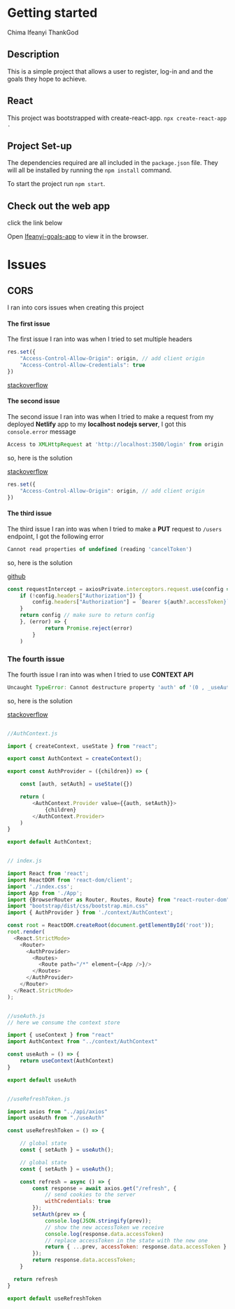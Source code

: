 # Getting started

Chima Ifeanyi ThankGod
## Description

This is a simple project that allows a user to register, log-in and and the goals they hope to achieve.

## React

This project was bootstrapped with create-react-app. `npx create-react-app .`

## Project Set-up

The dependencies required are all included in the `package.json` file. They will all be installed by running the `npm install` command.

To start the project run `npm start`.

## Check out the web app

click the link below

Open [Ifeanyi-goals-app](https://ifeanyi-mernapp-goals-users.netlify.app) to view it in the browser.



# Issues

## CORS 

I ran into cors issues when creating this project 

#### The first issue
The first issue I ran into was when I tried to set multiple headers

```javascript
res.set({
    "Access-Control-Allow-Origin": origin, // add client origin
    "Access-Control-Allow-Credentials": true
})
```
[stackoverflow](https://stackoverflow.com/questions/23751914/how-can-i-set-response-header-on-express-js-assets)


#### The second issue
The second issue I ran into was when I tried to make a request from my deployed **Netlify** app to my **localhost nodejs server**, I got this \
``console.error`` message
```javascript
Access to XMLHttpRequest at 'http://localhost:3500/login' from origin 'https://ifeanyi-mernapp-goals-users.netlify.app' has been blocked by CORS policy: Response to preflight request doesn't pass access control check: No 'Access-Control-Allow-Origin' header is present on the requested resource.
```

so, here is the solution

[stackoverflow](https://stackoverflow.com/questions/53180726/cors-on-server-header)

```javascript
res.set({
    "Access-Control-Allow-Origin": origin, // add client origin
})
```

#### The third issue
The third issue I ran into was when I tried to make a **PUT** request to ``/users`` endpoint, I got the following error
```javascript 
Cannot read properties of undefined (reading 'cancelToken')
```

so, here is the solution 

[github](https://github.com/svrcekmichal/redux-axios-middleware/issues/83)

```javascript
const requestIntercept = axiosPrivate.interceptors.request.use(config => {
    if (!config.headers["Authorization"]) {
        config.headers["Authorization"] = `Bearer ${auth?.accessToken}`
    }
    return config // make sure to return config
    }, (error) => {
            return Promise.reject(error)
        }   
    )
```

### The fourth issue
The fourth issue I ran into was when I tried to use **CONTEXT API** 
```javascript
Uncaught TypeError: Cannot destructure property 'auth' of '(0 , _useAuth__WEBPACK_IMPORTED_MODULE_1__.default)(...)' as it is undefined.
```

so, here is the solution


[stackoverflow](https://stackoverflow.com/questions/62378796/cannot-destructure-property-of-object-from-context)

```javascript

//AuthContext.js

import { createContext, useState } from "react";

export const AuthContext = createContext();

export const AuthProvider = ({children}) => {

    const [auth, setAuth] = useState({})

    return (
        <AuthContext.Provider value={{auth, setAuth}}>
            {children}
        </AuthContext.Provider>
    )
}

export default AuthContext;

```

```javascript

// index.js

import React from 'react';
import ReactDOM from 'react-dom/client';
import './index.css';
import App from './App';
import {BrowserRouter as Router, Routes, Route} from "react-router-dom"
import "bootstrap/dist/css/bootstrap.min.css"
import { AuthProvider } from './context/AuthContext';

const root = ReactDOM.createRoot(document.getElementById('root'));
root.render(
  <React.StrictMode>
    <Router>
      <AuthProvider>
        <Routes>
          <Route path="/*" element={<App />}/>
        </Routes>
      </AuthProvider>
    </Router>
  </React.StrictMode>
);


```

```javascript

//useAuth.js
// here we consume the context store

import { useContext } from "react"
import AuthContext from "../context/AuthContext"

const useAuth = () => {   
    return useContext(AuthContext)
}

export default useAuth

```


```javascript

//useRefreshToken.js

import axios from "../api/axios"
import useAuth from "./useAuth"

const useRefreshToken = () => {

    // global state 
    const { setAuth } = useAuth();

    // global state 
    const { setAuth } = useAuth();

    const refresh = async () => {
        const response = await axios.get("/refresh", {
            // send cookies to the server
            withCredentials: true
        });
        setAuth(prev => {
            console.log(JSON.stringify(prev));
            // show the new accessToken we receive
            console.log(response.data.accessToken)
            // replace accessToken in the state with the new one
            return { ...prev, accessToken: response.data.accessToken }
        });
        return response.data.accessToken;
    }

  return refresh
}

export default useRefreshToken

```
